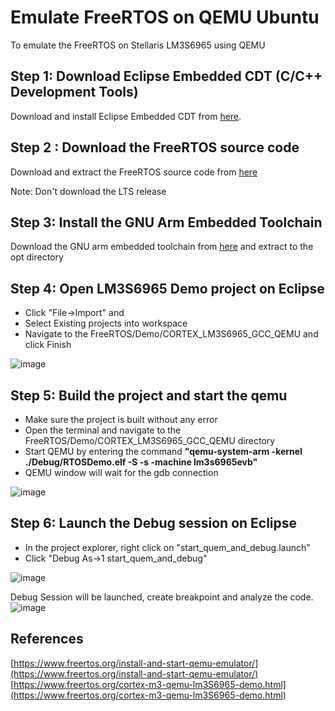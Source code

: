 # Emulate FreeRTOS on QEMU Ubuntu
To emulate the FreeRTOS on Stellaris LM3S6965 using QEMU

## Step 1: Download Eclipse Embedded CDT (C/C++ Development Tools)
Download and install Eclipse Embedded CDT from [here](https://www.eclipse.org/downloads/packages/).

## Step 2 : Download the FreeRTOS source code
Download and extract the FreeRTOS source code from [here](https://www.freertos.org/a00104.html)
 
Note: Don't download the LTS release

## Step 3: Install the GNU Arm Embedded Toolchain
Download the GNU arm embedded toolchain from [here](https://developer.arm.com/tools-and-software/open-source-software/developer-tools/gnu-toolchain/gnu-rm/downloads) and extract to the opt directory

## Step 4: Open LM3S6965 Demo project on Eclipse
- Click "File->Import" and 
- Select Existing projects into workspace
- Navigate to the FreeRTOS/Demo/CORTEX_LM3S6965_GCC_QEMU and click Finish

![image](https://user-images.githubusercontent.com/31447839/127738571-8994fbd9-4ccc-42a8-98c4-ea41b18d22c3.png)

## Step 5: Build the project and start the qemu

- Make sure the project is built without any error
- Open the terminal and navigate to the FreeRTOS/Demo/CORTEX_LM3S6965_GCC_QEMU directory
- Start QEMU by entering the command **"qemu-system-arm -kernel ./Debug/RTOSDemo.elf -S -s -machine lm3s6965evb"**
- QEMU window will wait for the gdb connection


![image](https://user-images.githubusercontent.com/31447839/127738805-c738c11f-680d-4dad-a14c-cfbeed8e5a6a.png)

## Step 6: Launch the Debug session on Eclipse
- In the project explorer, right click on "start_quem_and_debug.launch"
- Click "Debug As->1 start_quem_and_debug" 

![image](https://user-images.githubusercontent.com/31447839/127738873-d92da98a-77b0-447f-adc3-fc635e361cb4.png)


Debug Session will be launched, create breakpoint and analyze the code. 
![image](https://user-images.githubusercontent.com/31447839/127746206-d9fec50a-1932-4ae0-b9b9-540ed193237d.png)


## References
[https://www.freertos.org/install-and-start-qemu-emulator/](https://www.freertos.org/install-and-start-qemu-emulator/)   
[https://www.freertos.org/cortex-m3-qemu-lm3S6965-demo.html](https://www.freertos.org/cortex-m3-qemu-lm3S6965-demo.html)
